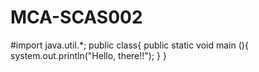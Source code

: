 # MCA-SCAS002
#import java.util.*;
public class{
    public static void main (){
        system.out.println("Hello, there!!");
    }
}
